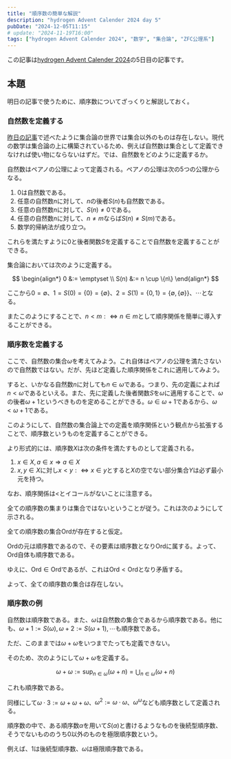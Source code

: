 ```yaml
---
title: "順序数の簡単な解説"
description: "hydrogen Advent Calender 2024 day 5"
pubDate: "2024-12-05T11:15"
# update: "2024-11-19T16:00"
tags: ["hydrogen Advent Calender 2024", "数学", "集合論", "ZFC公理系"]
---
```


この記事は[hydrogen Advent Calender 2024](https://adventar.org/calendars/10672)の5日目の記事です。

## 本題

明日の記事で使うために、順序数についてざっくりと解説しておく。

### 自然数を定義する

[昨日の記事](../zfc-axioms/)で述べたように集合論の世界では集合以外のものは存在しない。現代の数学は集合論の上に構築されているため、例えば自然数は集合として定義できなければ使い物にならないはずだ。では、自然数をどのように定義するか。

自然数はペアノの公理によって定義される。ペアノの公理は次の5つの公理からなる。

1. $0$は自然数である。
2. 任意の自然数$n$に対して、$n$の後者$S(n)$も自然数である。
3. 任意の自然数$n$に対して、$S(n)\neq0$である。
4. 任意の自然数$n$に対して、$n\neq m$ならば$S(n)\neq S(m)$である。
5. 数学的帰納法が成り立つ。

これらを満たすように$0$と後者関数$S$を定義することで自然数を定義することができる。

集合論においては次のように定義する。

$$
\begin{align*}
0 &:= \emptyset \\
S(n) &:= n \cup \{n\}
\end{align*}
$$

ここから$0=\emptyset$、$1=S(0)=\{0\}=\{\emptyset\}$、$2=S(1)=\{0,1\}=\{\emptyset,\{\emptyset\}\}$、$\cdots$となる。

またこのようにすることで、$n<m:\Leftrightarrow n\in m$として順序関係を簡単に導入することができる。

### 順序数を定義する

ここで、自然数の集合$\omega$を考えてみよう。これ自体はペアノの公理を満たさないので自然数ではない。だが、先ほど定義した順序関係をこれに適用してみよう。

すると、いかなる自然数$n$に対しても$n\in\omega$である。つまり、先の定義によれば$n<\omega$であるといえる。また、先に定義した後者関数$S$を$\omega$に適用することで、$\omega$の後者$\omega+1$というべきものを定めることができる。$\omega\in\omega+1$であるから、$\omega<\omega+1$である。

このようにして、自然数の集合論上での定義を順序関係という観点から拡張することで、順序数というものを定義することができる。

より形式的には、順序数$X$は次の条件を満たすものとして定義される。

1. $x\in X,a \in x\Rightarrow a\in X$
2. $x,y\in X$に対し$x<y :\Leftrightarrow x\in y$とすると$X$の空でない部分集合$Y$は必ず最小元を持つ。

なお、順序関係は$<$とイコールがないことに注意する。

全ての順序数の集まりは集合ではないということが従う。これは次のようにして示される。

全ての順序数の集合$\mathrm{Ord}$が存在すると仮定。

$\mathrm{Ord}$の元は順序数であるので、その要素は順序数となり$\mathrm{Ord}$に属する。よって、$\mathrm{Ord}$自体も順序数である。

ゆえに、$\mathrm{Ord}\in\mathrm{Ord}$であるが、これは$\mathrm{Ord}<\mathrm{Ord}$となり矛盾する。

よって、全ての順序数の集合は存在しない。

### 順序数の例

自然数は順序数である。また、$\omega$は自然数の集合であるから順序数である。他にも、$\omega+1:=S(\omega),\omega+2:=S(\omega+1),\cdots$も順序数である。

ただ、このままでは$\omega+\omega$をいつまでたっても定義できない。

そのため、次のようにして$\omega+\omega$を定義する。

$$
\omega+\omega:=\sup_{n\in\omega}(\omega+n)=\bigcup_{n\in\omega}(\omega+n)
$$

これも順序数である。

同様にして$\omega\cdot3:=\omega+\omega+\omega$、$\omega^2:=\omega\cdot\omega$、$\omega^{\omega}$なども順序数として定義される。

順序数の中で、ある順序数$\alpha$を用いて$S(\alpha)$と書けるようなものを後続型順序数、そうでないもののうち$0$以外のものを極限順序数という。

例えば、$1$は後続型順序数、$\omega$は極限順序数である。
